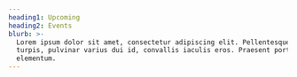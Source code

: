 ```yaml
---
heading1: Upcoming
heading2: Events
blurb: >-
  Lorem ipsum dolor sit amet, consectetur adipiscing elit. Pellentesque dolor
  turpis, pulvinar varius dui id, convallis iaculis eros. Praesent porta lacinia
  elementum.
---
```


